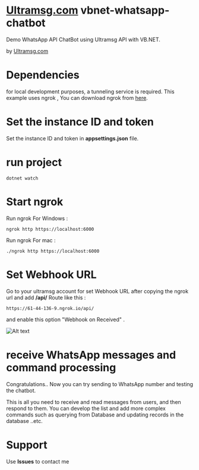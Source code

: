 # [Ultramsg.com](https://ultramsg.com/?utm_source=github&utm_medium=csharp&utm_campaign=chatbot) vbnet-whatsapp-chatbot

Demo WhatsApp API ChatBot using Ultramsg API with VB.NET.



by [Ultramsg.com](https://ultramsg.com/?utm_source=github&utm_medium=vbnet&utm_campaign=chatbot)

# Dependencies

for local development purposes, a tunneling service is required. This example uses ngrok , You can download ngrok from [here](https://ngrok.com/download).

# Set the instance ID and token
Set the instance ID and token in **appsettings.json** file.

# run project 
```
dotnet watch
```
# Start ngrok 
Run ngrok For Windows :

```
ngrok http https://localhost:6000
```
Run ngrok For mac :
```
./ngrok http https://localhost:6000
```


# Set Webhook URL 

Go to your ultramsg account for set Webhook URL after copying the ngrok url and add **/api/** Route like this : 

```
https://61-44-136-9.ngrok.io/api/
```
and enable this option "Webhook on Received" .

![Alt text](https://blog.ultramsg.com/wp-content/uploads/2022/09/ultramsg-whatsapp-api-webhook.png "Webhook")


# receive WhatsApp messages and command processing
Congratulations.. Now you can try sending to WhatsApp number and testing the chatbot.

This is all you need to receive and read messages from users, and then respond to them.
You can develop the list and add more complex commands such as querying from Database and updating records in the database ..etc.

# Support
Use **Issues** to contact me